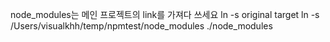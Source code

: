 node_modules는 
메인 프로젝트의 link를 가져다 쓰세요
ln -s original target
ln -s /Users/visualkhh/temp/npmtest/node_modules ./node_modules
